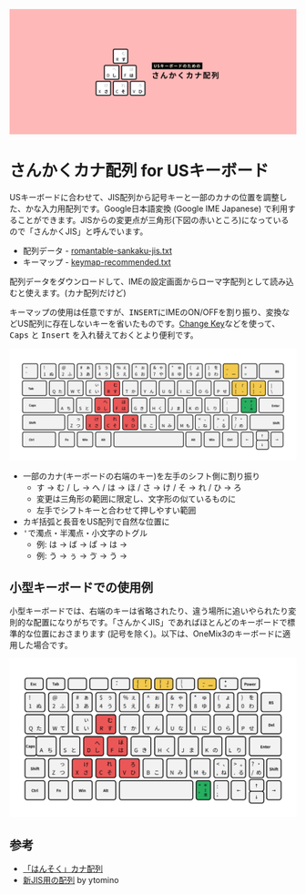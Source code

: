 ![cover](images/cover.png)

# さんかくカナ配列 for USキーボード

USキーボードに合わせて、JIS配列から記号キーと一部のカナの位置を調整した、かな入力用配列です。Google日本語変換 (Google IME Japanese) で利用することができます。JISからの変更点が三角形(下図の赤いところ)になっているので「さんかくJIS」と呼んでいます。

- 配列データ - [romantable-sankaku-jis.txt](https://raw.githubusercontent.com/cognitom/kana/master/romantable-sankaku-jis.txt)
- キーマップ - [keymap-recommended.txt](https://raw.githubusercontent.com/cognitom/kana/master/keymap-recommended.txt)

配列データをダウンロードして、IMEの設定画面からローマ字配列として読み込むと使えます。(カナ配列だけど)

キーマップの使用は任意ですが、<kbd>INSERT</kbd>にIMEのON/OFFを割り振り、<kbd>変換</kbd>などUS配列に存在しないキーを省いたものです。[Change Key](https://forest.watch.impress.co.jp/library/software/changekey/)などを使って、<kbd>Caps</kbd> と <kbd>Insert</kbd> を入れ替えておくとより便利です。

![general](images/sankaku-general.png)

- 一部のカナ(キーボードの右端のキー)を左手のシフト側に割り振り
  - <kbd>す</kbd> → <kbd>む</kbd> / <kbd>し</kbd> → <kbd>へ</kbd> / <kbd>は</kbd> → <kbd>ほ</kbd> / <kbd>さ</kbd> → <kbd>け</kbd> / <kbd>そ</kbd> → <kbd>れ</kbd> / <kbd>ひ</kbd> → <kbd>ろ</kbd>
  - 変更は三角形の範囲に限定し、文字形の似ているものに
  - 左手でシフトキーと合わせて押しやすい範囲
- カギ括弧と長音をUS配列で自然な位置に
- <kbd>'</kbd>で濁点・半濁点・小文字のトグル
  - 例: <kbd>は</kbd> → <kbd>ば</kbd> → <kbd>ぱ</kbd> → <kbd>は</kbd> →
  - 例: <kbd>う</kbd> → <kbd>ぅ</kbd> → <kbd>ゔ</kbd> → <kbd>う</kbd> →

## 小型キーボードでの使用例

小型キーボードでは、右端のキーは省略されたり、違う場所に追いやられたり変則的な配置になりがちです。「さんかくJIS」であればほとんどのキーボードで標準的な位置におさまります (記号を除く)。以下は、OneMix3のキーボードに適用した場合です。

![general](images/sankaku-onemix3.png)

## 参考

- [「はんそく」カナ配列](hansoku-jis.md)
- [新JIS用の配列](https://gist.github.com/ytomino/3610371) by ytomino
